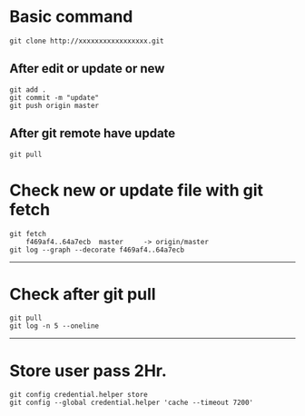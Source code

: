 # Basic command
    git clone http://xxxxxxxxxxxxxxxxx.git
## After edit or update or new
    git add .
    git commit -m "update"
    git push origin master
## After git remote have update
    git pull

# Check new or update file with git fetch
    git fetch
        f469af4..64a7ecb  master     -> origin/master
    git log --graph --decorate f469af4..64a7ecb

--------------------------------------------------------------------------

# Check after git pull
    git pull
    git log -n 5 --oneline

---------------------------------------------------------------------------

# Store user pass 2Hr.
    git config credential.helper store
    git config --global credential.helper 'cache --timeout 7200'
